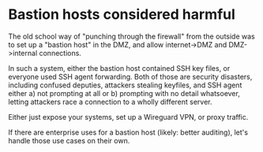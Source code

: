 # Bastion hosts considered harmful

The old school way of "punching through the firewall" from the outside was to set up a "bastion host" in the DMZ, and allow internet->DMZ and DMZ->internal connections.

In such a system, either the bastion host contained SSH key files, or everyone used SSH agent forwarding.
Both of those are security disasters, including confused deputies, attackers stealing keyfiles, and SSH agent either a) not prompting at all or b) prompting with no detail whatsoever, letting attackers race a connection to a wholly different server.

Either just expose your systems, set up a Wireguard VPN, or proxy traffic.

If there are enterprise uses for a bastion host (likely: better auditing), let's handle those use cases on their own.
